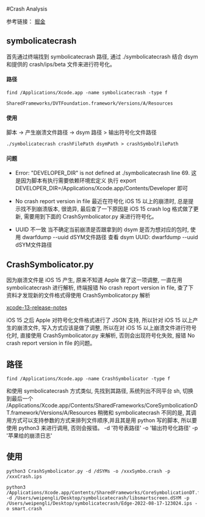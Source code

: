 #Crash Analysis

参考链接： [掘金](https://juejin.cn/post/7030619552211795982)

## symbolicatecrash
首先通过终端找到 symbolicatecrash 路径, 通过 ./symbolicatecrash 结合 dsym 和提供的 crash/ips/beta 文件来进行符号化。
#### 路径
```
find /Applications/Xcode.app -name symbolicatecrash -type f

SharedFrameworks/DVTFoundation.framework/Versions/A/Resources
```
#### 使用
脚本 -> 产生崩溃文件路径 -> dsym 路径 > 输出符号化文件路径
```
./symbolicatecrash crashFilePath dsymPath > crashSymbolFilePath
```
#### 问题
- Error: "DEVELOPER_DIR" is not defined at ./symbolicatecrash line 69.
这是因为脚本有执行需要依赖环境宏定义
执行 export DEVELOPER_DIR=/Applications/Xcode.app/Contents/Developer 即可

- No crash report version in file
最近在符号化 iOS 15 以上的崩溃时, 总是提示找不到崩溃版本, 很诡异, 最后查了一下原因是 iOS 15 crash log 格式做了更新, 需要用到下面的 CrashSymbolicator.py 来进行符号化。

- UUID 不一致
当不确定当前崩溃是否跟拿到的 dsym 是否为想对应的包时, 使用 dwarfdump --uuid dSYM文件路径
查看 dsym UUID: dwarfdump --uuid dSYM文件路径


## CrashSymbolicator.py
因为崩溃文件是 iOS 15 产生, 原来不知道 Apple 做了这一项调整, 一直在用 symbolicatecrash 进行解析, 终端报错 No crash report version in file, 查了下资料才发现新的文件格式得使用 CrashSymbolicator.py 解析

[xcode-13-release-notes](https://developer.apple.com/documentation/xcode-release-notes/xcode-13-release-notes)

iOS 15 之后 Apple 对符号化文件格式进行了 JSON 支持, 所以针对 iOS 15 以上产生的崩溃文件, 写入方式应该是做了调整, 所以在对 iOS 15 以上崩溃文件进行符号化时, 直接使用 CrashSymbolicator.py 来解析, 否则会出现符号化失败, 报错 No crash report version in file 的问题。

## 路径
```
find /Applications/Xcode.app -name CrashSymbolicator -type f
```
和使用 symbolicatecrash 方式类似, 先找到其路径, 系统列出不同平台 sh, 切换到最后一个 /Applications/Xcode.app/Contents/SharedFrameworks/CoreSymbolicationDT.framework/Versions/A/Resources
稍微和 symbolicatecrash 不同的是, 其调用方式可以支持参数的方式来排列文件顺序,并且其是用 python 写的脚本, 所以要使用 python3 来进行调用, 否则会报错。
-d '符号表路径' -o '输出符号化路径' -p '苹果给的崩溃日志'

## 使用
```
python3 CrashSymbolicator.py -d /dSYMs -o /xxxSymbo.crash -p /xxxCrash.ips
```

```
python3 /Applications/Xcode.app/Contents/SharedFrameworks/CoreSymbolicationDT.framework/Versions/A/Resources/CrashSymbolicator.py -d /Users/weipengli/Desktop/symbolicatecrash/libsmartscreen.dSYM -p /Users/weipengli/Desktop/symbolicatecrash/Edge-2022-08-17-123024.ips -o smart.crash
```